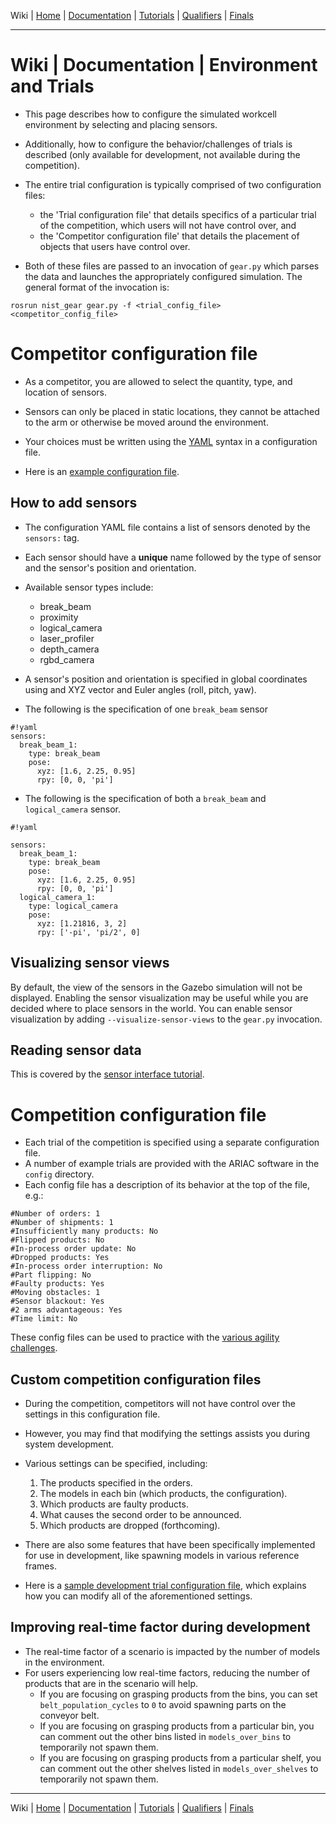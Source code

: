 Wiki | [Home](../../README.md) | [Documentation](../documentation/documentation.md) | [Tutorials](../tutorials/tutorials.md) | [Qualifiers](../qualifiers/qualifier.md) | [Finals](../finals/finals.md)
  
-------------------------------------------------


# Wiki | Documentation | Environment and Trials

- This page describes how to configure the simulated workcell environment by selecting and placing sensors.
- Additionally, how to configure the behavior/challenges of trials is described (only available for development, not available during the competition).
- The entire trial configuration is typically comprised of two configuration files:
   - the 'Trial configuration file' that details specifics of a particular trial of the competition, which users will not have control over, and
   - the 'Competitor configuration file' that details the placement of objects that users have control over.

- Both of these files are passed to an invocation of `gear.py` which parses the data and launches the appropriately configured simulation. The general format of the invocation is:


```
rosrun nist_gear gear.py -f <trial_config_file> <competitor_config_file>
```

# Competitor configuration file

* As a competitor, you are allowed to select the quantity, type, and location of sensors.
* Sensors can only be placed in static locations, they cannot be attached to the arm or otherwise be moved around the environment.

* Your choices must be written using the [YAML](http://yaml.org/) syntax in a configuration file.
* Here is an [example configuration file](https://github.com/usnistgov/ARIAC/blob/master/nist_gear/config/sample_user_config.yaml).

## How to add sensors

* The configuration YAML file contains a list of sensors denoted by the ``sensors:`` tag.
* Each sensor should have a **unique** name followed by the type of sensor and the sensor's position and orientation.

* Available sensor types include:
  * break_beam
  * proximity
  * logical_camera
  * laser_profiler
  * depth_camera
  * rgbd_camera
* A sensor's position and orientation is specified in global coordinates using and XYZ vector and Euler angles (roll, pitch, yaw).

* The following is the specification of one `break_beam` sensor


```
#!yaml
sensors:
  break_beam_1:
    type: break_beam
    pose:
      xyz: [1.6, 2.25, 0.95]
      rpy: [0, 0, 'pi']
```

* The following is the specification of both a `break_beam` and `logical_camera` sensor.

```
#!yaml

sensors:
  break_beam_1:
    type: break_beam
    pose:
      xyz: [1.6, 2.25, 0.95]
      rpy: [0, 0, 'pi']
  logical_camera_1:
    type: logical_camera
    pose:
      xyz: [1.21816, 3, 2]
      rpy: ['-pi', 'pi/2', 0]
```

## Visualizing sensor views
By default, the view of the sensors in the Gazebo simulation will not be displayed.
Enabling the sensor visualization may be useful while you are decided where to place sensors in the world.
You can enable sensor visualization by adding `--visualize-sensor-views` to the `gear.py` invocation.

## Reading sensor data
This is covered by the [sensor interface tutorial](../tutorials/sensor_interface.md).

# Competition configuration file
- Each trial of the competition is specified using a separate configuration file.
- A number of example trials are provided with the ARIAC software in the `config` directory.
- Each config file has a description of its behavior at the top of the file, e.g.:

```
#Number of orders: 1
#Number of shipments: 1
#Insufficiently many products: No
#Flipped products: No
#In-process order update: No
#Dropped products: Yes
#In-process order interruption: No
#Part flipping: No
#Faulty products: Yes
#Moving obstacles: 1
#Sensor blackout: Yes
#2 arms advantageous: Yes
#Time limit: No
```

These config files can be used to practice with the [various agility challenges](agility_challenges.md).

## Custom competition configuration files
- During the competition, competitors will not have control over the settings in this configuration file. 
- However, you may find that modifying the settings assists you during system development.
- Various settings can be specified, including:
  1. The products specified in the orders.
  2. The models in each bin (which products, the configuration).
  3. Which products are faulty products.
  4. What causes the second order to be announced.
  5. Which products are dropped (forthcoming).

- 
  There are also some features that have been specifically implemented for use in development, like spawning models in various reference frames.


- Here is a [sample development trial configuration file](https://github.com/usnistgov/ARIAC/blob/master/nist_gear/config/example_custom_config.yaml), which explains how you can modify all of the aforementioned settings.


## Improving real-time factor during development

- The real-time factor of a scenario is impacted by the number of models in the environment.
- For users experiencing low real-time factors, reducing the number of products that are in the scenario will help.
  - If you are focusing on grasping products from the bins, you can set `belt_population_cycles` to `0` to avoid spawning parts on the conveyor belt.
  - If you are focusing on grasping products from a particular bin, you can comment out the other bins listed in `models_over_bins` to temporarily not spawn them.
  - If you are focusing on grasping products from a particular shelf, you can comment out the other shelves listed in `models_over_shelves` to temporarily not spawn them.

-------------------------------------------------

Wiki | [Home](../../README.md) | [Documentation](../documentation/documentation.md) | [Tutorials](../tutorials/tutorials.md) | [Qualifiers](../qualifiers/qualifier.md) | [Finals](../finals/finals.md)

